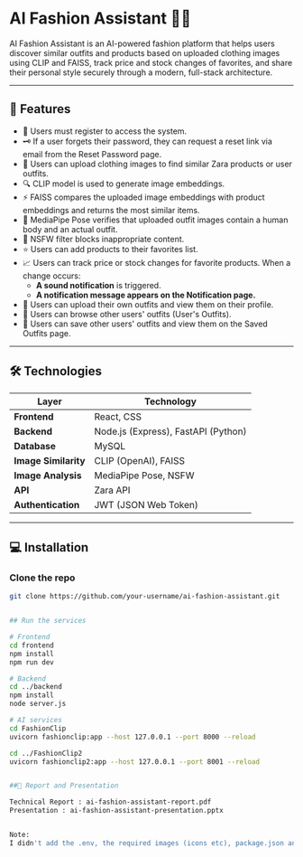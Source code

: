 
# AI Fashion Assistant 👗✨

AI Fashion Assistant is an AI-powered fashion platform that helps users discover similar outfits and products based on uploaded clothing images using CLIP and FAISS, track price and stock changes of favorites, and share their personal style securely through a modern, full-stack architecture.

---

## 🚀 Features

- 🔐 Users must register to access the system.
- 🗝️ If a user forgets their password, they can request a reset link via email from the Reset Password page.
- 📸 Users can upload clothing images to find similar Zara products or user outfits.
- 🔍 CLIP model is used to generate image embeddings.
- ⚡ FAISS compares the uploaded image embeddings with product embeddings and returns the most similar items.
- 🧍 MediaPipe Pose verifies that uploaded outfit images contain a human body and an actual outfit.
- 🔞 NSFW filter blocks inappropriate content.
- ⭐ Users can add products to their favorites list.
- 📈 Users can track price or stock changes for favorite products. When a change occurs:
  - **A sound notification** is triggered.
  - **A notification message appears on the Notification page.**
- 👕 Users can upload their own outfits and view them on their profile.
- 👫 Users can browse other users' outfits (User's Outfits).
- 📌 Users can save other users' outfits and view them on the Saved Outfits page.

---

## 🛠 Technologies

| Layer | Technology |
|---------|-----------|
| **Frontend** | React, CSS |
| **Backend** | Node.js (Express), FastAPI (Python) |
| **Database** | MySQL |
| **Image Similarity** | CLIP (OpenAI), FAISS |
| **Image Analysis** | MediaPipe Pose, NSFW |
| **API** | Zara API |
| **Authentication** | JWT (JSON Web Token) |

---

## 💻 Installation

### Clone the repo
```bash
git clone https://github.com/your-username/ai-fashion-assistant.git


## Run the services

# Frontend
cd frontend
npm install
npm run dev

# Backend
cd ../backend
npm install
node server.js

# AI services
cd FashionClip
uvicorn fashionclip:app --host 127.0.0.1 --port 8000 --reload

cd ../FashionClip2
uvicorn fashionclip2:app --host 127.0.0.1 --port 8001 --reload


##📄 Report and Presentation

Technical Report : ai-fashion-assistant-report.pdf
Presentation : ai-fashion-assistant-presentation.pptx


Note:
I didn't add the .env, the required images (icons etc), package.json and package-lock.json etc. And the css files doesen't depend on their names like a jsx file's css file can't be in a different name so you should check it every css file when u want to change a class's style.
